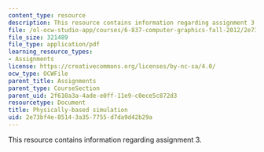 ```yaml
---
content_type: resource
description: This resource contains information regarding assignment 3.
file: /ol-ocw-studio-app/courses/6-837-computer-graphics-fall-2012/2e73bf4e85143a357755d7da9d42b29a_MIT6_837F12_assn3.pdf
file_size: 321489
file_type: application/pdf
learning_resource_types:
- Assignments
license: https://creativecommons.org/licenses/by-nc-sa/4.0/
ocw_type: OCWFile
parent_title: Assignments
parent_type: CourseSection
parent_uid: 2f610a3a-4ade-e0ff-11e9-c0ece5c872d3
resourcetype: Document
title: Physically-based simulation
uid: 2e73bf4e-8514-3a35-7755-d7da9d42b29a
---
```

This resource contains information regarding assignment 3.